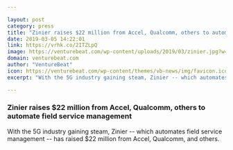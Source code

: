 ```yaml
---

layout: post
category: press
title: "Zinier raises $22 million from Accel, Qualcomm, others to automate field service management"
date: 2019-03-05 14:22:01
link: https://vrhk.co/2ITZLpQ
image: https://venturebeat.com/wp-content/uploads/2019/03/zinier.jpg?w=1200&strip=all
domain: venturebeat.com
author: "VentureBeat"
icon: https://venturebeat.com/wp-content/themes/vb-news/img/favicon.ico
excerpt: "With the 5G industry gaining steam, Zinier -- which automates field service management -- has raised $22 million from Accel, Qualcomm, and others."

---
```


### Zinier raises $22 million from Accel, Qualcomm, others to automate field service management

With the 5G industry gaining steam, Zinier -- which automates field service management -- has raised $22 million from Accel, Qualcomm, and others.